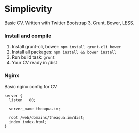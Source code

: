 Simplicvity
================================
Basic CV. Written with Twitter Bootstrap 3, Grunt, Bower, LESS.

### Install and compile

 1. Install grunt-cli, bower: ``npm install grunt-cli bower``
 2. Install all packages: ``npm install && bower install``
 3. Run build task: ``grunt``
 4. Your CV ready in /dist

### Nginx
Basic nginx config for CV

    server {
      listen   80;
    
      server_name theaqua.im;
    
      root /web/domains/theaqua.im/dist;
      index index.html;
    }
